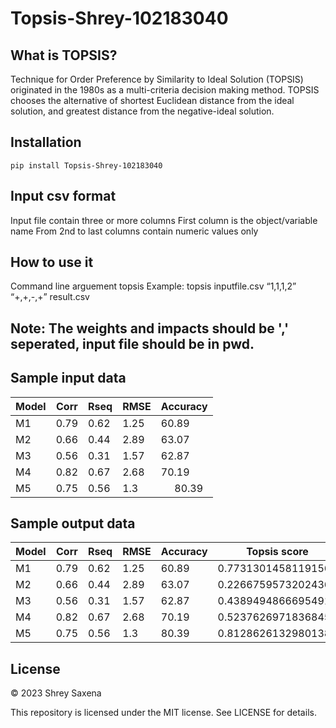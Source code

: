 # Topsis-Shrey-102183040
## What is TOPSIS?
Technique for Order Preference by Similarity to Ideal Solution (TOPSIS) originated in the 1980s as a multi-criteria decision making method.
TOPSIS chooses the alternative of shortest Euclidean distance from the ideal solution, and greatest distance from the negative-ideal solution.

## Installation
```pip install Topsis-Shrey-102183040```

## Input csv format
Input file contain three or more columns
First column is the object/variable name
From 2nd to last columns contain numeric values only

## How to use it
Command line arguement
topsis <InputDataFile> <Weights> <Impacts> <ResultFileName>
Example:
topsis inputfile.csv “1,1,1,2” “+,+,-,+” result.csv

## Note: The weights and impacts should be ',' seperated, input file should be in pwd.

## Sample input data

| Model | Corr | Rseq | RMSE | Accuracy |
|-------|------|------|------|----------|
|M1|	0.79|	0.62	|1.25|	60.89|
|M2|	0.66|	0.44|	2.89|	63.07|
|M3|	0.56|	0.31|	1.57|	62.87|
|M4|	0.82|	0.67|	2.68|	70.19|
|M5|	0.75|	0.56|	1.3|     80.39|

## Sample output data

| Model | Corr | Rseq | RMSE | Accuracy |Topsis score|Rank|
|-------|------|------|------|----------|----------|-------|
|M1|	0.79|	0.62|	1.25|	60.89|	0.7731301458119156|	2|
|M2|	0.66|	0.44|	2.89|	63.07|	0.22667595732024362|	5|
|M3|	0.56|	0.31|	1.57|	62.87|	0.4389494866695491|	4|
|M4	|0.82	|0.67	|2.68	|70.19|	0.5237626971836845|	3|
|M5|	0.75|	0.56|	1.3|	    80.39|	0.8128626132980138|	1|
## License
© 2023 Shrey Saxena

This repository is licensed under the MIT license. See LICENSE for details.